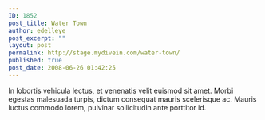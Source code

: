 ```yaml
---
ID: 1852
post_title: Water Town
author: edelleye
post_excerpt: ""
layout: post
permalink: http://stage.mydivein.com/water-town/
published: true
post_date: 2008-06-26 01:42:25
---
```

In lobortis vehicula lectus, et venenatis velit euismod sit amet. Morbi egestas malesuada turpis, dictum consequat mauris scelerisque ac. Mauris luctus commodo lorem, pulvinar sollicitudin ante porttitor id.